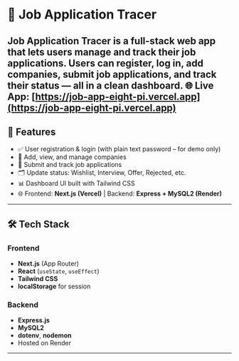 # 🧭 Job Application Tracer

**Job Application Tracer** is a full-stack web app that lets users manage and track their job applications. Users can register, log in, add companies, submit job applications, and track their status — all in a clean dashboard.
🌐 **Live App:** [https://job-app-eight-pi.vercel.app](https://job-app-eight-pi.vercel.app)
---

## 🚀 Features

- ✅ User registration & login (with plain text password – for demo only)
- 🏢 Add, view, and manage companies
- 📄 Submit and track job applications
- 🗂️ Update status: Wishlist, Interview, Offer, Rejected, etc.
- 📊 Dashboard UI built with Tailwind CSS
- 🌐 Frontend: **Next.js (Vercel)** | Backend: **Express + MySQL2 (Render)**

---

## 🛠️ Tech Stack

### Frontend
- **Next.js** (App Router)
- **React** (`useState`, `useEffect`)
- **Tailwind CSS**
- **localStorage** for session

### Backend
- **Express.js**
- **MySQL2**
- **dotenv**, **nodemon**
- Hosted on Render

---
